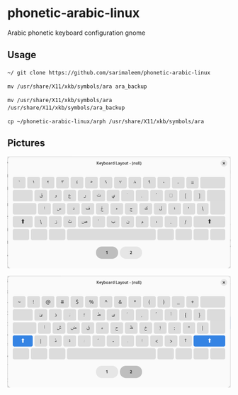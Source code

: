 # phonetic-arabic-linux

Arabic phonetic keyboard configuration gnome

## Usage 

`~/ git clone https://github.com/sarimaleem/phonetic-arabic-linux`

`mv /usr/share/X11/xkb/symbols/ara ara_backup`

`mv /usr/share/X11/xkb/symbols/ara /usr/share/X11/xkb/symbols/ara_backup`

`cp ~/phonetic-arabic-linux/arph /usr/share/X11/xkb/symbols/ara`

## Pictures


![Default Layout](pictures/default.png)

![Shift Layout](pictures/shift.png)
